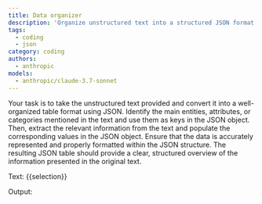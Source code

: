 ```yaml
---
title: Data organizer
description: 'Organize unstructured text into a structured JSON format.'
tags:
  - coding
  - json
category: coding
authors:
  - anthropic
models:
  - anthropic/claude-3.7-sonnet
---
```


Your task is to take the unstructured text provided and convert it into a well-organized table format using JSON. Identify the main entities, attributes, or categories mentioned in the text and use them as keys in the JSON object. Then, extract the relevant information from the text and populate the corresponding values in the JSON object. Ensure that the data is accurately represented and properly formatted within the JSON structure. The resulting JSON table should provide a clear, structured overview of the information presented in the original text.

Text: {{selection}}

Output:
